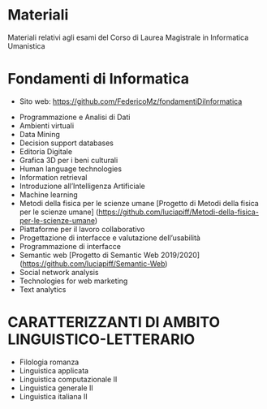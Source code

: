 # Materiali
Materiali relativi agli esami del Corso di Laurea Magistrale in Informatica Umanistica


# Fondamenti di Informatica
- Sito web: https://github.com/FedericoMz/fondamentiDiInformatica

* Programmazione e Analisi di Dati
* Ambienti virtuali	
* Data Mining 
* Decision support databases
* Editoria Digitale
* Grafica 3D per i beni culturali	
* Human language technologies 
* Information retrieval
* Introduzione all’Intelligenza Artificiale	
* Machine learning
* Metodi della fisica per le scienze umane
[Progetto di Metodi della fisica per le scienze umane] (https://github.com/luciapiff/Metodi-della-fisica-per-le-scienze-umane)
* Piattaforme per il lavoro collaborativo	
* Progettazione di interfacce e valutazione dell’usabilità	
* Programmazione di interfacce	
* Semantic web 
 [Progetto di Semantic Web 2019/2020] (https://github.com/luciapiff/Semantic-Web)
* Social network analysis 
* Technologies for web marketing
* Text analytics

# CARATTERIZZANTI DI AMBITO LINGUISTICO-LETTERARIO
* Filologia romanza	
* Linguistica applicata
* Linguistica computazionale II	
* Linguistica generale II
* Linguistica italiana II	

